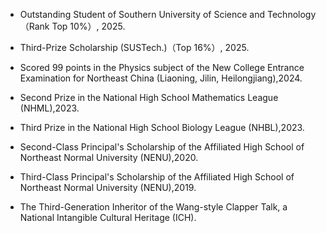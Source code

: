 - Outstanding Student of Southern University of Science and Technology（Rank Top 10%）, 2025.

- Third-Prize Scholarship (SUSTech.)（Top 16%）, 2025.

- Scored 99 points in the Physics subject of the New College Entrance Examination for Northeast China (Liaoning, Jilin, Heilongjiang),2024.

- Second Prize in the National High School Mathematics League (NHML),2023.

- Third Prize in the National High School Biology League (NHBL),2023.

- Second-Class Principal's Scholarship of the Affiliated High School of Northeast Normal University (NENU),2020.

- Third-Class Principal's Scholarship of the Affiliated High School of Northeast Normal University (NENU),2019.

- The Third-Generation Inheritor of the Wang-style Clapper Talk, a National Intangible Cultural Heritage (ICH).


